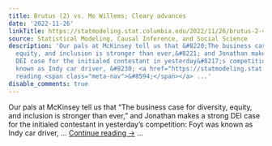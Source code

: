 ```yaml
---
title: Brutus (2) vs. Mo Willems; Cleary advances
date: '2022-11-26'
linkTitle: https://statmodeling.stat.columbia.edu/2022/11/26/brutus-2-vs-mo-willems-cleary-advances/
source: Statistical Modeling, Causal Inference, and Social Science
description: 'Our pals at McKinsey tell us that &#8220;The business case for diversity,
  equity, and inclusion is stronger than ever,&#8221; and Jonathan makes a strong
  DEI case for the initialed contestant in yesterday&#8217;s competition: Foyt was
  known as Indy car driver, &#8230; <a href="https://statmodeling.stat.columbia.edu/2022/11/26/brutus-2-vs-mo-willems-cleary-advances/">Continue
  reading <span class="meta-nav">&#8594;</span></a> ...'
disable_comments: true
---
```

Our pals at McKinsey tell us that &#8220;The business case for diversity, equity, and inclusion is stronger than ever,&#8221; and Jonathan makes a strong DEI case for the initialed contestant in yesterday&#8217;s competition: Foyt was known as Indy car driver, &#8230; <a href="https://statmodeling.stat.columbia.edu/2022/11/26/brutus-2-vs-mo-willems-cleary-advances/">Continue reading <span class="meta-nav">&#8594;</span></a> ...